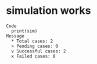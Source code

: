 # simulation works

    Code
      print(sim)
    Message
      * Total cases: 2
      > Pending cases: 0
      v Successful cases: 2
      x Failed cases: 0

